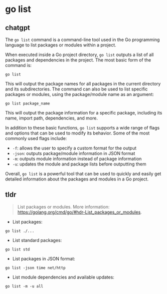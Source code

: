 # go list 
## chatgpt 
The `go list` command is a command-line tool used in the Go programming language to list packages or modules within a project.

When executed inside a Go project directory, `go list` outputs a list of all packages and dependencies in the project. The most basic form of the command is:

```
go list
```

This will output the package names for all packages in the current directory and its subdirectories. The command can also be used to list specific packages or modules, using the package/module name as an argument:

```
go list package_name
```

This will output the package information for a specific package, including its name, import path, dependencies, and more.

In addition to these basic functions, `go list` supports a wide range of flags and options that can be used to modify its behavior. Some of the most commonly used flags include:

- `-f`: allows the user to specify a custom format for the output
- `-json`: outputs package/module information in JSON format
- `-m`: outputs module information instead of package information
- `-u`: updates the module and package lists before outputting them

Overall, `go list` is a powerful tool that can be used to quickly and easily get detailed information about the packages and modules in a Go project. 

## tldr 
 
> List packages or modules.
> More information: <https://golang.org/cmd/go/#hdr-List_packages_or_modules>.

- List packages:

`go list ./...`

- List standard packages:

`go list std`

- List packages in JSON format:

`go list -json time net/http`

- List module dependencies and available updates:

`go list -m -u all`
